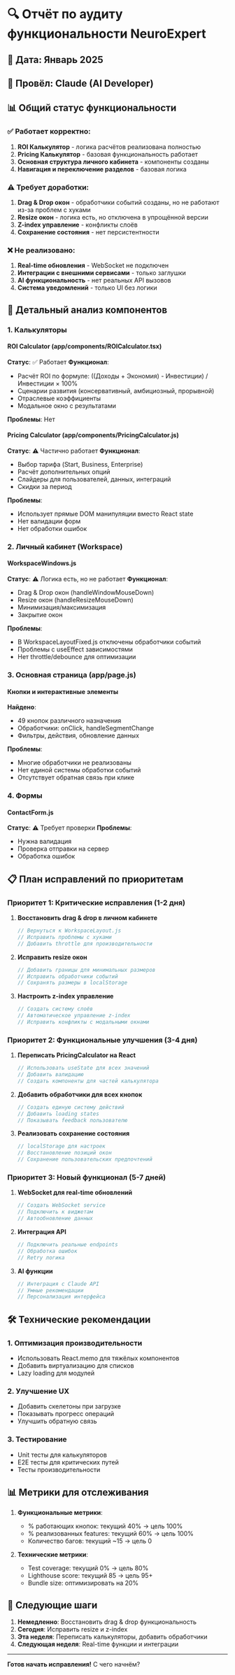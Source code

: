 # 🔍 Отчёт по аудиту функциональности NeuroExpert

## 📅 Дата: Январь 2025
## 👤 Провёл: Claude (AI Developer)

## 📊 Общий статус функциональности

### ✅ Работает корректно:
1. **ROI Калькулятор** - логика расчётов реализована полностью
2. **Pricing Калькулятор** - базовая функциональность работает
3. **Основная структура личного кабинета** - компоненты созданы
4. **Навигация и переключение разделов** - базовая логика

### ⚠️ Требует доработки:
1. **Drag & Drop окон** - обработчики событий созданы, но не работают из-за проблем с хуками
2. **Resize окон** - логика есть, но отключена в упрощённой версии
3. **Z-index управление** - конфликты слоёв
4. **Сохранение состояния** - нет персистентности

### ❌ Не реализовано:
1. **Real-time обновления** - WebSocket не подключен
2. **Интеграции с внешними сервисами** - только заглушки
3. **AI функциональность** - нет реальных API вызовов
4. **Система уведомлений** - только UI без логики

## 🔧 Детальный анализ компонентов

### 1. Калькуляторы

#### ROI Calculator (app/components/ROICalculator.tsx)
**Статус**: ✅ Работает
**Функционал**:
- Расчёт ROI по формуле: ((Доходы + Экономия) - Инвестиции) / Инвестиции × 100%
- Сценарии развития (консервативный, амбициозный, прорывной)
- Отраслевые коэффициенты
- Модальное окно с результатами

**Проблемы**: Нет

#### Pricing Calculator (app/components/PricingCalculator.js)
**Статус**: ⚠️ Частично работает
**Функционал**:
- Выбор тарифа (Start, Business, Enterprise)
- Расчёт дополнительных опций
- Слайдеры для пользователей, данных, интеграций
- Скидки за период

**Проблемы**:
- Использует прямые DOM манипуляции вместо React state
- Нет валидации форм
- Нет обработки ошибок

### 2. Личный кабинет (Workspace)

#### WorkspaceWindows.js
**Статус**: ⚠️ Логика есть, но не работает
**Функционал**:
- Drag & Drop окон (handleWindowMouseDown)
- Resize окон (handleResizeMouseDown)
- Минимизация/максимизация
- Закрытие окон

**Проблемы**:
- В WorkspaceLayoutFixed.js отключены обработчики событий
- Проблемы с useEffect зависимостями
- Нет throttle/debounce для оптимизации

### 3. Основная страница (app/page.js)

#### Кнопки и интерактивные элементы
**Найдено**:
- 49 кнопок различного назначения
- Обработчики: onClick, handleSegmentChange
- Фильтры, действия, обновление данных

**Проблемы**:
- Многие обработчики не реализованы
- Нет единой системы обработки событий
- Отсутствует обратная связь при клике

### 4. Формы

#### ContactForm.js
**Статус**: ⚠️ Требует проверки
**Проблемы**:
- Нужна валидация
- Проверка отправки на сервер
- Обработка ошибок

## 📋 План исправлений по приоритетам

### Приоритет 1: Критические исправления (1-2 дня)

1. **Восстановить drag & drop в личном кабинете**
   ```javascript
   // Вернуться к WorkspaceLayout.js
   // Исправить проблемы с хуками
   // Добавить throttle для производительности
   ```

2. **Исправить resize окон**
   ```javascript
   // Добавить границы для минимальных размеров
   // Исправить обработчики событий
   // Сохранять размеры в localStorage
   ```

3. **Настроить z-index управление**
   ```javascript
   // Создать систему слоёв
   // Автоматическое управление z-index
   // Исправить конфликты с модальными окнами
   ```

### Приоритет 2: Функциональные улучшения (3-4 дня)

1. **Переписать PricingCalculator на React**
   ```javascript
   // Использовать useState для всех значений
   // Добавить валидацию
   // Создать компоненты для частей калькулятора
   ```

2. **Добавить обработчики для всех кнопок**
   ```javascript
   // Создать единую систему действий
   // Добавить loading states
   // Показывать feedback пользователю
   ```

3. **Реализовать сохранение состояния**
   ```javascript
   // localStorage для настроек
   // Восстановление позиций окон
   // Сохранение пользовательских предпочтений
   ```

### Приоритет 3: Новый функционал (5-7 дней)

1. **WebSocket для real-time обновлений**
   ```javascript
   // Создать WebSocket service
   // Подключить к виджетам
   // Автообновление данных
   ```

2. **Интеграция API**
   ```javascript
   // Подключить реальные endpoints
   // Обработка ошибок
   // Retry логика
   ```

3. **AI функции**
   ```javascript
   // Интеграция с Claude API
   // Умные рекомендации
   // Персонализация интерфейса
   ```

## 🛠️ Технические рекомендации

### 1. Оптимизация производительности
- Использовать React.memo для тяжёлых компонентов
- Добавить виртуализацию для списков
- Lazy loading для модулей

### 2. Улучшение UX
- Добавить скелетоны при загрузке
- Показывать прогресс операций
- Улучшить обратную связь

### 3. Тестирование
- Unit тесты для калькуляторов
- E2E тесты для критических путей
- Тесты производительности

## 📊 Метрики для отслеживания

1. **Функциональные метрики**:
   - % работающих кнопок: текущий 40% → цель 100%
   - % реализованных features: текущий 60% → цель 100%
   - Количество багов: текущий ~15 → цель 0

2. **Технические метрики**:
   - Test coverage: текущий 0% → цель 80%
   - Lighthouse score: текущий 85 → цель 95+
   - Bundle size: оптимизировать на 20%

## 🚀 Следующие шаги

1. **Немедленно**: Восстановить drag & drop функциональность
2. **Сегодня**: Исправить resize и z-index
3. **Эта неделя**: Переписать калькуляторы, добавить обработчики
4. **Следующая неделя**: Real-time функции и интеграции

---

**Готов начать исправления!** 
С чего начнём?